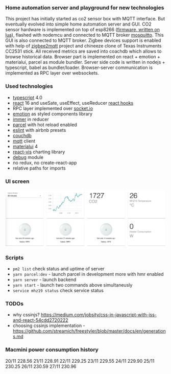 ### Home automation server and playground for new technologies

This project has initially started as co2 sensor box with MQTT interface. But eventually evolved into simple home automation server and GUI.
CO2 sensor hardware is implemented on top of esp8266 ([firmware, written on lua](https://github.com/fedulovivan/interstellar/tree/master/nodemcu/mqtt.lua)), flashed with nodemcu and connected to MQTT broker [mosquitto](https://mosquitto.org/).
This GUI is also connected to MQTT broker. Zigbee devices support is enabled with help of [zigbee2mqtt](https://www.zigbee2mqtt.io/) project and chineeze clone of Texas Instruments CC2531 stick.
All received metrics are saved into coachdb which allows to browse historical data.
Browser part is implemented on react + emotion + materialui, parcel as module bundler.
Server side code is written in nodejs + typescript, babel as bundler/loader.
Browser-server communication is implemented as RPC layer over websockets.

### Used technologies

- [typescript](https://www.typescriptlang.org/index.html) 4.0
- [react](https://reactjs.org/) 16 and useSate, useEffect, useReducer [react hooks](https://reactjs.org/docs/hooks-intro.html)
- RPC layer implemented over [socket.io](https://socket.io/)
- [emotion](https://emotion.sh/) as styled components library
- [immer](https://immerjs.github.io/immer/docs/introduction) in reducer
- [parcel](https://parceljs.org/) with hot reload enabled
- [eslint](https://eslint.org/) with airbnb presets
- [couchdb](https://couchdb.apache.org/)
- [mqtt](https://www.npmjs.com/package/mqtt) client
- [materialui](https://material-ui.com/) 4
- [react-vis](https://uber.github.io/react-vis/) charting library
- [debug](https://www.npmjs.com/package/debug) module
- no redux, no create-react-app
- relative paths for imports

### UI screen

![ui screen](images/screen01.png)

### Scripts

- `pm2 list` check status and uptime of server
- `yarn parcel:dev` - launch parcel in development more with hmr enabled
- `yarn server` - launch backend
- `yarn start` - launch two commands above simultaneusly
- `service mhz19 status` check service status

### TODOs

- why cssinjs? https://medium.com/jobsity/css-in-javascript-with-jss-and-react-54cdd2720222
- choosing cssinjs implementation - https://github.com/streamich/freestyler/blob/master/docs/en/generations.md

### Macmini power consumption history
20/11 228.56
21/11 228.91
22/11 229.25
23/11 229.55
24/11 229.90
25/11 230.25
26/11 230.59
27/11 230.96
